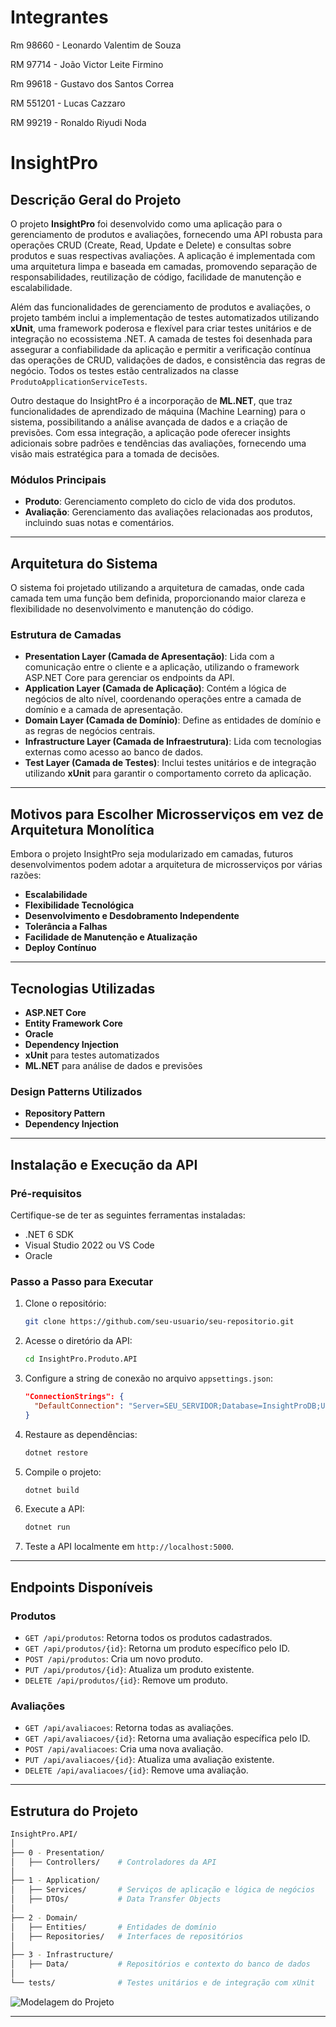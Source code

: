 # Integrantes
Rm 98660 - Leonardo Valentim de Souza

RM 97714 - João Victor Leite Firmino

Rm 99618 - Gustavo dos Santos Correa

RM 551201 - Lucas Cazzaro

RM 99219 - Ronaldo Riyudi Noda

# InsightPro

## Descrição Geral do Projeto

O projeto **InsightPro** foi desenvolvido como uma aplicação para o gerenciamento de produtos e avaliações, fornecendo uma API robusta para operações CRUD (Create, Read, Update e Delete) e consultas sobre produtos e suas respectivas avaliações. A aplicação é implementada com uma arquitetura limpa e baseada em camadas, promovendo separação de responsabilidades, reutilização de código, facilidade de manutenção e escalabilidade.

Além das funcionalidades de gerenciamento de produtos e avaliações, o projeto também inclui a implementação de testes automatizados utilizando **xUnit**, uma framework poderosa e flexível para criar testes unitários e de integração no ecossistema .NET. A camada de testes foi desenhada para assegurar a confiabilidade da aplicação e permitir a verificação contínua das operações de CRUD, validações de dados, e consistência das regras de negócio. Todos os testes estão centralizados na classe `ProdutoApplicationServiceTests`.

Outro destaque do InsightPro é a incorporação de **ML.NET**, que traz funcionalidades de aprendizado de máquina (Machine Learning) para o sistema, possibilitando a análise avançada de dados e a criação de previsões. Com essa integração, a aplicação pode oferecer insights adicionais sobre padrões e tendências das avaliações, fornecendo uma visão mais estratégica para a tomada de decisões.

### Módulos Principais

- **Produto**: Gerenciamento completo do ciclo de vida dos produtos.
- **Avaliação**: Gerenciamento das avaliações relacionadas aos produtos, incluindo suas notas e comentários.

---

## Arquitetura do Sistema

O sistema foi projetado utilizando a arquitetura de camadas, onde cada camada tem uma função bem definida, proporcionando maior clareza e flexibilidade no desenvolvimento e manutenção do código.

### Estrutura de Camadas

- **Presentation Layer (Camada de Apresentação)**: Lida com a comunicação entre o cliente e a aplicação, utilizando o framework ASP.NET Core para gerenciar os endpoints da API.
- **Application Layer (Camada de Aplicação)**: Contém a lógica de negócios de alto nível, coordenando operações entre a camada de domínio e a camada de apresentação.
- **Domain Layer (Camada de Domínio)**: Define as entidades de domínio e as regras de negócios centrais.
- **Infrastructure Layer (Camada de Infraestrutura)**: Lida com tecnologias externas como acesso ao banco de dados.
- **Test Layer (Camada de Testes)**: Inclui testes unitários e de integração utilizando **xUnit** para garantir o comportamento correto da aplicação.

---

## Motivos para Escolher Microsserviços em vez de Arquitetura Monolítica

Embora o projeto InsightPro seja modularizado em camadas, futuros desenvolvimentos podem adotar a arquitetura de microsserviços por várias razões:

- **Escalabilidade**
- **Flexibilidade Tecnológica**
- **Desenvolvimento e Desdobramento Independente**
- **Tolerância a Falhas**
- **Facilidade de Manutenção e Atualização**
- **Deploy Contínuo**

---

## Tecnologias Utilizadas

- **ASP.NET Core**
- **Entity Framework Core**
- **Oracle**
- **Dependency Injection**
- **xUnit** para testes automatizados
- **ML.NET** para análise de dados e previsões

### Design Patterns Utilizados

- **Repository Pattern**
- **Dependency Injection**

---

## Instalação e Execução da API

### Pré-requisitos

Certifique-se de ter as seguintes ferramentas instaladas:

- .NET 6 SDK
- Visual Studio 2022 ou VS Code
- Oracle

### Passo a Passo para Executar

1. Clone o repositório:
    ```bash
    git clone https://github.com/seu-usuario/seu-repositorio.git
    ```

2. Acesse o diretório da API:
    ```bash
    cd InsightPro.Produto.API
    ```

3. Configure a string de conexão no arquivo `appsettings.json`:
    ```json
    "ConnectionStrings": {
      "DefaultConnection": "Server=SEU_SERVIDOR;Database=InsightProDB;User Id=seu_usuario;Password=sua_senha;"
    }
    ```

4. Restaure as dependências:
    ```bash
    dotnet restore
    ```

5. Compile o projeto:
    ```bash
    dotnet build
    ```

6. Execute a API:
    ```bash
    dotnet run
    ```

7. Teste a API localmente em `http://localhost:5000`.

---

## Endpoints Disponíveis

### Produtos

- `GET /api/produtos`: Retorna todos os produtos cadastrados.
- `GET /api/produtos/{id}`: Retorna um produto específico pelo ID.
- `POST /api/produtos`: Cria um novo produto.
- `PUT /api/produtos/{id}`: Atualiza um produto existente.
- `DELETE /api/produtos/{id}`: Remove um produto.

### Avaliações

- `GET /api/avaliacoes`: Retorna todas as avaliações.
- `GET /api/avaliacoes/{id}`: Retorna uma avaliação específica pelo ID.
- `POST /api/avaliacoes`: Cria uma nova avaliação.
- `PUT /api/avaliacoes/{id}`: Atualiza uma avaliação existente.
- `DELETE /api/avaliacoes/{id}`: Remove uma avaliação.

---

## Estrutura do Projeto

```bash
InsightPro.API/
│
├── 0 - Presentation/
│   ├── Controllers/    # Controladores da API
│
├── 1 - Application/
│   ├── Services/       # Serviços de aplicação e lógica de negócios
│   ├── DTOs/           # Data Transfer Objects
│
├── 2 - Domain/
│   ├── Entities/       # Entidades de domínio
│   ├── Repositories/   # Interfaces de repositórios
│
├── 3 - Infrastructure/
│   ├── Data/           # Repositórios e contexto do banco de dados
│
└── tests/              # Testes unitários e de integração com xUnit
```

![Modelagem do Projeto](https://github.com/user-attachments/assets/e754ba3a-3c76-4f6b-83f7-df8509a7bfd8)

---
